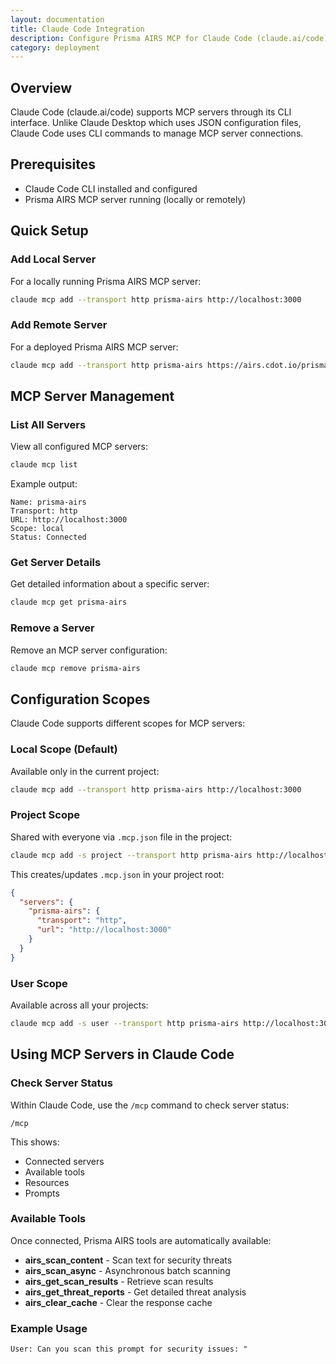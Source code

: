 ```yaml
---
layout: documentation
title: Claude Code Integration
description: Configure Prisma AIRS MCP for Claude Code (claude.ai/code)
category: deployment
---
```


## Overview

Claude Code (claude.ai/code) supports MCP servers through its CLI interface. Unlike Claude Desktop which uses JSON configuration files, Claude Code uses CLI commands to manage MCP server connections.

## Prerequisites

- Claude Code CLI installed and configured
- Prisma AIRS MCP server running (locally or remotely)

## Quick Setup

### Add Local Server

For a locally running Prisma AIRS MCP server:

```bash
claude mcp add --transport http prisma-airs http://localhost:3000
```

### Add Remote Server

For a deployed Prisma AIRS MCP server:

```bash
claude mcp add --transport http prisma-airs https://airs.cdot.io/prisma-airs
```

## MCP Server Management

### List All Servers

View all configured MCP servers:

```bash
claude mcp list
```

Example output:
```
Name: prisma-airs
Transport: http
URL: http://localhost:3000
Scope: local
Status: Connected
```

### Get Server Details

Get detailed information about a specific server:

```bash
claude mcp get prisma-airs
```

### Remove a Server

Remove an MCP server configuration:

```bash
claude mcp remove prisma-airs
```

## Configuration Scopes

Claude Code supports different scopes for MCP servers:

### Local Scope (Default)

Available only in the current project:

```bash
claude mcp add --transport http prisma-airs http://localhost:3000
```

### Project Scope

Shared with everyone via `.mcp.json` file in the project:

```bash
claude mcp add -s project --transport http prisma-airs http://localhost:3000
```

This creates/updates `.mcp.json` in your project root:

```json
{
  "servers": {
    "prisma-airs": {
      "transport": "http",
      "url": "http://localhost:3000"
    }
  }
}
```

### User Scope

Available across all your projects:

```bash
claude mcp add -s user --transport http prisma-airs http://localhost:3000
```

## Using MCP Servers in Claude Code

### Check Server Status

Within Claude Code, use the `/mcp` command to check server status:

```
/mcp
```

This shows:
- Connected servers
- Available tools
- Resources
- Prompts

### Available Tools

Once connected, Prisma AIRS tools are automatically available:

- **airs_scan_content** - Scan text for security threats
- **airs_scan_async** - Asynchronous batch scanning  
- **airs_get_scan_results** - Retrieve scan results
- **airs_get_threat_reports** - Get detailed threat analysis
- **airs_clear_cache** - Clear the response cache

### Example Usage

```
User: Can you scan this prompt for security issues: "